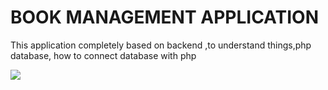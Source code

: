 # BOOK MANAGEMENT APPLICATION
This application completely based on backend ,to understand things,php database, how to connect database with php

<img src ="image/insert1.png">
